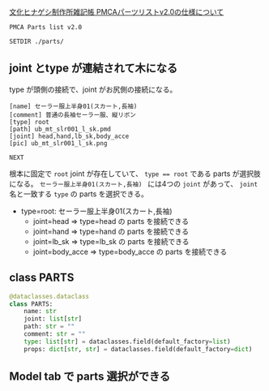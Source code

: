 [文化ヒナゲシ制作所雑記帳 PMCAパーツリストv2.0の仕様について](http://matosus304.blog106.fc2.com/blog-entry-236.html)

```
PMCA Parts list v2.0

SETDIR ./parts/
```

## joint とtype が連結されて木になる

type が頭側の接続で、joint がお尻側の接続になる。

```
[name] セーラー服上半身01(スカート,長袖)
[comment] 普通の長袖セーラー服、縦リボン
[type] root
[path] ub_mt_slr001_l_sk.pmd
[joint] head,hand,lb_sk,body_acce
[pic] ub_mt_slr001_l_sk.png

NEXT
```

根本に固定で `root` joint が存在していて、
`type == root` である parts が選択肢になる。
`セーラー服上半身01(スカート,長袖) ` には4つの `joint` があって、
`joint` 名と一致する `type` の parts を選択できる。

- type=root: セーラー服上半身01(スカート,長袖)
  - joint=head => type=head の parts を接続できる
  - joint=hand => type=hand の parts を接続できる
  - joint=lb_sk => type=lb_sk の parts を接続できる
  - joint=body_acce => type=body_acce の parts を接続できる

## class PARTS

```py
@dataclasses.dataclass
class PARTS:
    name: str
    joint: list[str]
    path: str = ""
    comment: str = ""
    type: list[str] = dataclasses.field(default_factory=list)
    props: dict[str, str] = dataclasses.field(default_factory=dict)
```

## Model tab で parts 選択ができる
